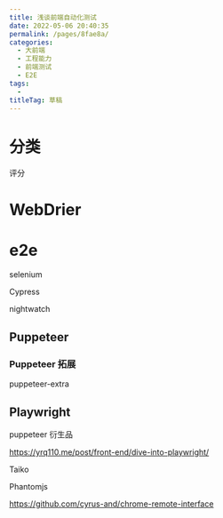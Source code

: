 ```yaml
---
title: 浅谈前端自动化测试
date: 2022-05-06 20:40:35
permalink: /pages/8fae8a/
categories: 
  - 大前端
  - 工程能力
  - 前端测试
  - E2E
tags: 
  - 
titleTag: 草稿
---
```



# 分类



评分

# WebDrier

# e2e



selenium

Cypress

nightwatch

## Puppeteer 

### Puppeteer 拓展

puppeteer-extra

## Playwright

puppeteer 衍生品

https://yrq110.me/post/front-end/dive-into-playwright/

Taiko

Phantomjs

https://github.com/cyrus-and/chrome-remote-interface